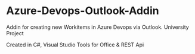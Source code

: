 # Azure-Devops-Outlook-Addin
Addin for creating new Workitems in Azure Devops via Outlook. University Project

Created in C#, Visual Studio Tools for Office & REST Api
